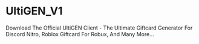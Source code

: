 # UltiGEN_V1
Download The Official UltiGEN Client -  The Ultimate Giftcard Generator For Discord Nitro, Roblox Giftcard For Robux, And Many More...
